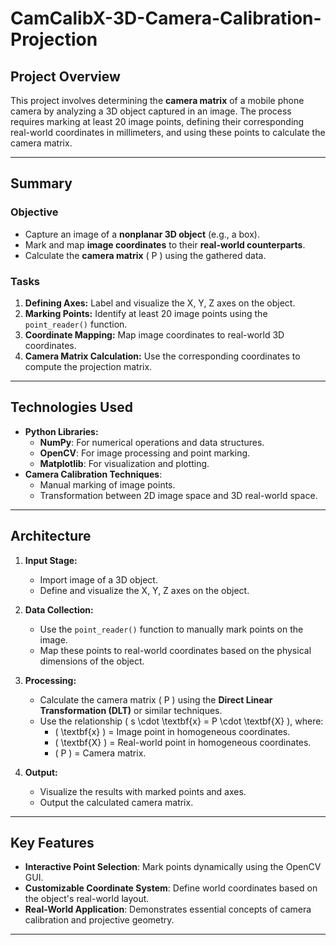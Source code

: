 # CamCalibX-3D-Camera-Calibration-Projection


## **Project Overview**
This project involves determining the **camera matrix** of a mobile phone camera by analyzing a 3D object captured in an image. The process requires marking at least 20 image points, defining their corresponding real-world coordinates in millimeters, and using these points to calculate the camera matrix.

---

## **Summary**
### **Objective**
- Capture an image of a **nonplanar 3D object** (e.g., a box).
- Mark and map **image coordinates** to their **real-world counterparts**.
- Calculate the **camera matrix** \( P \) using the gathered data.

### **Tasks**
1. **Defining Axes:** Label and visualize the X, Y, Z axes on the object.
2. **Marking Points:** Identify at least 20 image points using the `point_reader()` function.
3. **Coordinate Mapping:** Map image coordinates to real-world 3D coordinates.
4. **Camera Matrix Calculation:** Use the corresponding coordinates to compute the projection matrix.

---

## **Technologies Used**
- **Python Libraries:**
  - **NumPy**: For numerical operations and data structures.
  - **OpenCV**: For image processing and point marking.
  - **Matplotlib**: For visualization and plotting.
- **Camera Calibration Techniques**:
  - Manual marking of image points.
  - Transformation between 2D image space and 3D real-world space.

---

## **Architecture**
1. **Input Stage:**
   - Import image of a 3D object.
   - Define and visualize the X, Y, Z axes on the object.

2. **Data Collection:**
   - Use the `point_reader()` function to manually mark points on the image.
   - Map these points to real-world coordinates based on the physical dimensions of the object.

3. **Processing:**
   - Calculate the camera matrix \( P \) using the **Direct Linear Transformation (DLT)** or similar techniques.
   - Use the relationship \( s \cdot \textbf{x} = P \cdot \textbf{X} \), where:
     - \( \textbf{x} \) = Image point in homogeneous coordinates.
     - \( \textbf{X} \) = Real-world point in homogeneous coordinates.
     - \( P \) = Camera matrix.

4. **Output:**
   - Visualize the results with marked points and axes.
   - Output the calculated camera matrix.

---

## **Key Features**
- **Interactive Point Selection**: Mark points dynamically using the OpenCV GUI.
- **Customizable Coordinate System**: Define world coordinates based on the object's real-world layout.
- **Real-World Application**: Demonstrates essential concepts of camera calibration and projective geometry.

---

